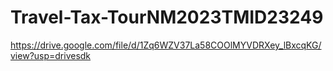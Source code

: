 # Travel-Tax-TourNM2023TMID23249
https://drive.google.com/file/d/1Zq6WZV37La58COOlMYVDRXey_lBxcqKG/view?usp=drivesdk 
